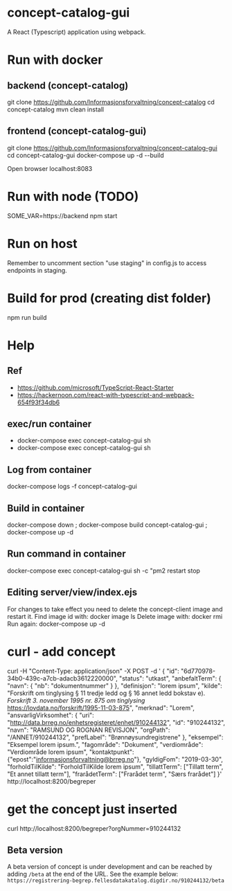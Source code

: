 # concept-catalog-gui
A React (Typescript) application using webpack.

# Run with docker
## backend (concept-catalog)
git clone https://github.com/Informasjonsforvaltning/concept-catalog
cd concept-catalog
mvn clean install

## frontend (concept-catalog-gui)
git clone https://github.com/Informasjonsforvaltning/concept-catalog-gui
cd concept-catalog-gui
docker-compose up -d --build

Open browser localhost:8083 

# Run with node (TODO)
SOME_VAR=https://backend npm start

# Run on host
Remember to uncomment section "use staging" in config.js to access endpoints in staging.

# Build for prod (creating dist folder)
npm run build

# Help
## Ref
* https://github.com/microsoft/TypeScript-React-Starter
* https://hackernoon.com/react-with-typescript-and-webpack-654f93f34db6

## exec/run container
* docker-compose exec concept-catalog-gui sh
* docker-compose exec concept-catalog-gui sh

## Log from container
docker-compose logs -f concept-catalog-gui

## Build in container
docker-compose down ; 
docker-compose build concept-catalog-gui ; 
docker-compose up -d

## Run command in container
docker-compose exec concept-catalog-gui sh -c "pm2 restart stop

## Editing server/view/index.ejs
For changes to take effect you need to delete the concept-client image and restart it.
Find image id with: docker image ls
Delete image with: docker rmi <IMAGEID>
Run again: docker-compose up -d

# curl - add concept
curl -H "Content-Type: application/json" -X POST -d '
{
   "id": "6d770978-34b0-439c-a7cb-adacb3612220000",
   "status": "utkast",
   "anbefaltTerm": { "navn": { "nb": "dokumentnummer" } },
   "definisjon": "lorem ipsum",
   "kilde": "Forskrift om tinglysing § 11 tredje ledd og § 16 annet ledd bokstav e). _Forskrift 3. november 1995 nr. 875 om tinglysing_ https://lovdata.no/forskrift/1995-11-03-875",
   "merknad": "Lorem",
   "ansvarligVirksomhet": {
     "uri": "http://data.brreg.no/enhetsregisteret/enhet/910244132",
     "id": "910244132",
     "navn": "RAMSUND OG ROGNAN REVISJON",
     "orgPath": "/ANNET/910244132",
     "prefLabel": "Brønnøysundregistrene"
   },
   "eksempel": "Eksempel lorem ipsum.",
   "fagområde": "Dokument",
   "verdiområde": "Verdiområde lorem ipsum",
   "kontaktpunkt": {"epost":"informasjonsforvaltning@brreg.no"},
   "gyldigFom": "2019-03-30",
   "forholdTilKilde": "ForholdTilKilde lorem ipsum",
   "tillattTerm": ["Tillatt term", "Et annet tillatt term"],
   "frarådetTerm": ["Frarådet term", "Særs frarådet"]
 }' http://localhost:8200/begreper

# get the concept just inserted
curl http://localhost:8200/begreper?orgNummer=910244132

## Beta version
A beta version of concept is under development and can be reached by adding `/beta` at the end of the URL.
See the example below:  
 `https://registrering-begrep.fellesdatakatalog.digdir.no/910244132/beta`
